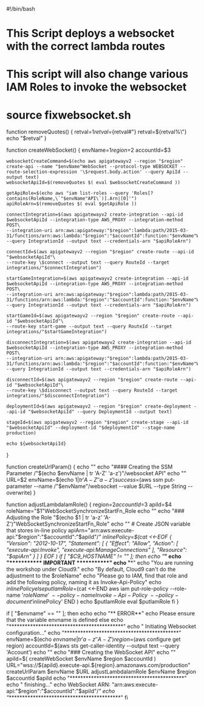 #!/bin/bash
# This Script deploys a websocket with the correct lambda routes
# This script will also change various IAM Roles to invoke the websocket
# source fixwebsocket.sh

function removeQuotes() {
    retval=$1
    retval=${retval#\"}
    retval=${retval%\"}
    echo "$retval"
}

function createWebSocket() {
    envName=$1
    region=$2
    accountId=$3

    websocketCreateCommand=$(echo aws apigatewayv2 --region "$region" create-api --name "$envName"WebSocket --protocol-type WEBSOCKET --route-selection-expression '\$request.body.action' --query ApiId --output text)
    websocketApiId=$(removeQuotes $( eval $websocketCreateCommand ))

    getApiRole=$(echo aws "iam list-roles --query 'Roles[?contains(RoleName,\`"$envName"API\`)].Arn|[0]'")
    apiRoleArn=$(removeQuotes $( eval $getApiRole ))

    connectIntegration=$(aws apigatewayv2 create-integration --api-id $websocketApiId --integration-type AWS_PROXY --integration-method POST\
    --integration-uri arn:aws:apigateway:"$region":lambda:path/2015-03-31/functions/arn:aws:lambda:"$region":"$accountId":function:"$envName"WebSocketConnect/invocations\
    --query IntegrationId --output text --credentials-arn "$apiRoleArn")

    connectId=$(aws apigatewayv2 --region "$region" create-route --api-id "$websocketApiId"\
    --route-key \$connect --output text --query RouteId --target integrations/"$connectIntegration")

    startGameIntegration=$(aws apigatewayv2 create-integration --api-id $websocketApiId --integration-type AWS_PROXY --integration-method POST\
    --integration-uri arn:aws:apigateway:"$region":lambda:path/2015-03-31/functions/arn:aws:lambda:"$region":"$accountId":function:"$envName"WebSocketSynchronizeStart/invocations\
    --query IntegrationId --output text --credentials-arn "$apiRoleArn")

    startGameId=$(aws apigatewayv2 --region "$region" create-route --api-id "$websocketApiId"\
    --route-key start-game --output text --query RouteId --target integrations/"$startGameIntegration")

    disconnectIntegration=$(aws apigatewayv2 create-integration --api-id $websocketApiId --integration-type AWS_PROXY --integration-method POST\
    --integration-uri arn:aws:apigateway:"$region":lambda:path/2015-03-31/functions/arn:aws:lambda:"$region":"$accountId":function:"$envName"WebSocketDisconnect/invocations\
    --query IntegrationId --output text --credentials-arn "$apiRoleArn")

    disconnectId=$(aws apigatewayv2 --region "$region" create-route --api-id "$websocketApiId"\
    --route-key \$disconnect --output text --query RouteId --target integrations/"$disconnectIntegration")
    
    deploymentId=$(aws apigatewayv2 --region "$region" create-deployment --api-id "$websocketApiId" --query DeploymentId --output text)

    stageId=$(aws apigatewayv2 --region "$region" create-stage --api-id "$websocketApiId" --deployment-id "$deploymentId" --stage-name production)

    echo ${websocketApiId}

}

function createUrlParam() {
    echo ""
    echo "#### Creating the SSM Parameter /"$(echo $envName | tr 'A-Z' 'a-z')"/websocket API"
    echo ""
    URL=$2
    envName=$(echo $1 | tr 'A-Z' 'a-z')
    success=$(aws ssm put-parameter --name /"$envName"/websocket --value $URL --type String --overwrite)
}

function adjustLambdaIamRole() {
    region=$2
    accountId=$3
    apiId=$4
    roleName="$1"WebSocketSynchronizeStartFn_Role
    echo ""
    echo "### Adjusting the Role "$(echo $1 | tr 'a-z' 'A-Z')"WebSocketSynchronizeStartFn_Role"
    echo ""
    # Create JSON variable that stores in-line policy
    apiArn="arn:aws:execute-api:"$region":"$accountId":"$apiId"/*"
    inlinePolicy=$(cat <<-EOF
{
    "Version": "2012-10-17",
    "Statement": [
        {
            "Effect": "Allow",
            "Action": [
                "execute-api:Invoke",
                "execute-api:ManageConnections"
            ],
            "Resource": "$apiArn"
        }
    ]
}
EOF
    )
    if [ "$C9_HOSTNAME" != "" ]; then
        echo "*******************************************"
        echo "***********     IMPORTANT       ***********"
        echo "*******************************************"
        echo "You are running the workshop under Cloud9."
        echo "By default, Cloud9 can't do the adjustment to the $roleName"
        echo "Please go to IAM, find that role and add the following policy, naming it as Invoke-Api-Policy"
        echo $inlinePolicy
    else
        putIamRole=$(cat <<-END 
        aws iam put-role-policy --role-name '$roleName'\
        --policy-name Invoke-Api-Policy\
        --policy-document '$inlinePolicy'
END
        )
        echo $putIamRole
        eval $putIamRole
    fi
}

if [ "$envname" == "" ]; then
    echo 
    echo "** ERROR**"
    echo Please ensure that the variable envname is defined
else
    echo "*******************************************"
    echo " Initiating Websocket configuration..."
    echo "*******************************************"
    envName=$(echo $envname | tr 'a-z' 'A-Z')
    region=$(aws configure get region)
    accountId=$(aws sts get-caller-identity --output text --query 'Account')
    echo ""
    echo "### Creating the WebSocket API"
    echo ""
    apiId=$( createWebSocket $envName $region $accountId )
    URL="wss://${apiId}.execute-api.${region}.amazonaws.com/production"
    createUrlParam $envName $URL
    adjustLambdaIamRole $envName $region $accountId $apiId
    echo "*******************************************"
    echo " finishing..."
    echo WebSocket ARN: "arn:aws:execute-api:"$region":"$accountId":"$apiId"/*"
    echo "*******************************************"
fi